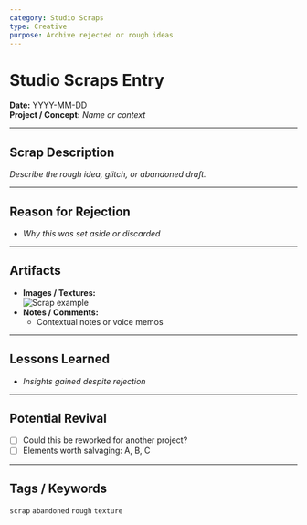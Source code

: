 ```yaml
---
category: Studio Scraps
type: Creative
purpose: Archive rejected or rough ideas
---
```


# Studio Scraps Entry

**Date:** YYYY-MM-DD  
**Project / Concept:** _Name or context_

---

## Scrap Description
_Describe the rough idea, glitch, or abandoned draft._

---

## Reason for Rejection
- _Why this was set aside or discarded_

---

## Artifacts
- **Images / Textures:**  
  ![Scrap example](path/to/scrap.png)  
- **Notes / Comments:**  
  - Contextual notes or voice memos

---

## Lessons Learned
- _Insights gained despite rejection_

---

## Potential Revival
- [ ] Could this be reworked for another project?  
- [ ] Elements worth salvaging: A, B, C

---

## Tags / Keywords
`scrap` `abandoned` `rough` `texture`
